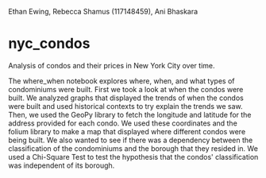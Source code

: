 Ethan Ewing, Rebecca Shamus (117148459), Ani Bhaskara
# nyc_condos
Analysis of condos and their prices in New York City over time. 

The where_when notebook explores where, when, and what types of condominiums were built. First we took a look at when the condos were built. We analyzed graphs that displayed the trends of when the condos were built and used historical contexts to try explain the trends we saw. Then, we used the GeoPy library to fetch the longitude and latitude for the address provided for each condo. We used these coordinates and the folium library to make a map that displayed where different condos were being built. We also wanted to see if there was a dependency between the classification of the condominiums and the borough that they resided in. We used a Chi-Square Test to test the hypothesis that the condos' classification was independent of its borough.
